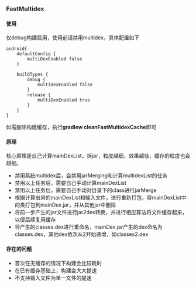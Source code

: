 ### FastMultidex

#### 使用

仅debug构建启用，使用前请禁用multidex，具体配置如下

```
android{
    defaultConfig {
        multiDexEnabled false
    }
    
    buildTypes {
        debug {
            multiDexEnabled false
        }
        release {
            multiDexEnabled true
        }
    }
}
```

如需删除构建缓存，执行**gradlew cleanFastMultidexCache**即可

#### 原理

核心原理是自己计算mainDexList，拆jar，粒度越细，效果越佳，缓存的粒度也会越细。

 - 禁用系统multidex后，会禁用jarMerging和计算multidexList的任务
 - 禁用以上任务后，需要自己手动计算mainDexList
 - 禁用以上任务后，需要自己手动对目录下的class进行jarMerge
 - 根据计算出来的mainDexList和输入文件，进行重新打包，将mainDexList中的类打包到mainDex.jar，并从其他jar中删除
 - 将前一步产生的jar文件进行jar2dex转换，并进行相应算法将文件缓存起来，以便后续复用缓存
 - 将产生的classes.dex进行重命名，mainDex.jar产生的dex命名为classes.dex，其他dex依次从2开始递增，如classes2.dex


#### 存在的问题

 - 首次在无缓存的情况下构建会比较耗时
 - 在已有缓存基础上，构建会大大提速
 - 不支持输入文件为单一文件的提速